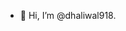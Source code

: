 - 👋 Hi, I’m @dhaliwal918.

<!---
dhaliwal918/dhaliwal918 is a ✨ special ✨ repository because its `README.md` (this file) appears on your GitHub profile.
You can click the Preview link to take a look at your changes.
--->
